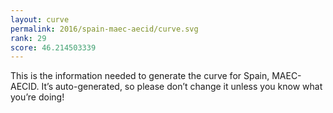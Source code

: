 ```yaml
---
layout: curve
permalink: 2016/spain-maec-aecid/curve.svg
rank: 29
score: 46.214503339
---
```


This is the information needed to generate the curve for Spain, MAEC-AECID. It’s
auto-generated, so please don’t change it unless you know what you’re
doing!

